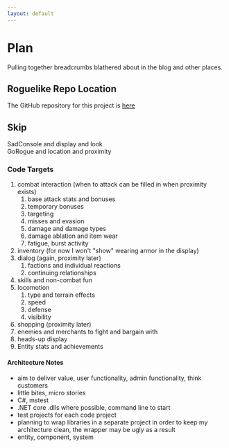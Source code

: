 ```yaml
---
layout: default
---
```


# Plan
Pulling together breadcrumbs blathered about in the blog and other places.

## Roguelike Repo Location
The GitHub repository for this project is [here](https://github.com/jr101dallas/roguelike-tutorial)

## Skip
SadConsole and display and look  
GoRogue and location and proximity  

### Code Targets
1. combat interaction (when to attack can be filled in when proximity exists)  
   1. base attack stats and bonuses
   1. temporary bonuses
   1. targeting
   1. misses and evasion
   1. damage and damage types
   1. damage ablation and item wear
   1. fatigue, burst activity
1. inventory (for now I won't "show" wearing armor in the display)  
1. dialog (again, proximity later)  
   1. factions and individual reactions
   1. continuing relationships
1. skills and non-combat fun
1. locomotion
   1. type and terrain effects
   1. speed
   1. defense
   1. visibility
1. shopping (proximity later)  
1. enemies and merchants to fight and bargain with  
1. heads-up display
1. Entity stats and achievements

#### Architecture Notes
* aim to deliver value, user functionality, admin functionality, think customers  
* little bites, micro stories  
* C#, mstest  
* .NET core .dlls where possible, command line to start  
* test projects for each code project  
* planning to wrap libraries in a separate project in order to keep my architecture clean, the wrapper may be ugly as a result  
* entity, component, system  

